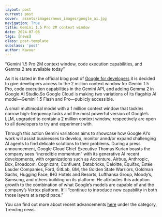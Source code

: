 ```yaml
---
layout: post
current: post
cover:  assets/images/news_images/google_ai.jpg
navigation: True
title: Gemini 1.5 Pro 2M context window
date: 2024-07-06
tags: [news]
class: post-template
subclass: 'post'
author: Kavour
---
```



<p><q>Gemini 1.5 Pro 2M context window, code execution capabilities, and Gemma 2 are available today</q></p>

<p> As it is stated in the official blog post of <a href='https://developers.googleblog.com/en/new-features-for-the-gemini-api-and-google-ai-studio/'>Google for developers</a> it is decided to give developers access to the 2 million context window for Gemini 1.5 Pro, code execution capabilities in the Gemini API, and adding Gemma 2 in Google AI Studio.So Google Cloud is making two variations of its flagship AI model—Gemini 1.5 Flash and Pro—publicly accessible.</p> 

<p>A small multimodal model with a 1 million context window that tackles narrow high-frequency tasks and the most powerful version of Google’s LLM, upgraded to contain a 2 million context window, respectively are open to all developers to try and experiment with.</p>

<p>Through this action Gemini variations aims to showcase how Google AI's work will assist businesses to develop, monitor annd/or expand challenging AI agents to find delicate solutions to their problems. During a press announcement, Google Cloud Chief Executive Thomas Kurian boasts the company sees “incredible momentum” with its generative AI recent developments, with organizations such as Accenture, Airbus, Anthropic, Box, Broadcom, Cognizant, Confluent, Databricks, Deloitte, Equifax, Estée Lauder Companies, Ford, GitLab, GM, the Golden State Warriors, Goldman Sachs, Hugging Face, IHG Hotels and Resorts, Lufthansa Group, Moody’s, Samsung, and others building on its platform. He attributes this adoption growth to the combination of what Google’s models are capable of and the company’s Vertex platform. It’ll “continue to introduce new capability in both those layers at a rapid pace.”</p>

<p> You can find out more about recent advancements <a href='https://developers.google.com'>here</a> under the category, Trending news.</p>